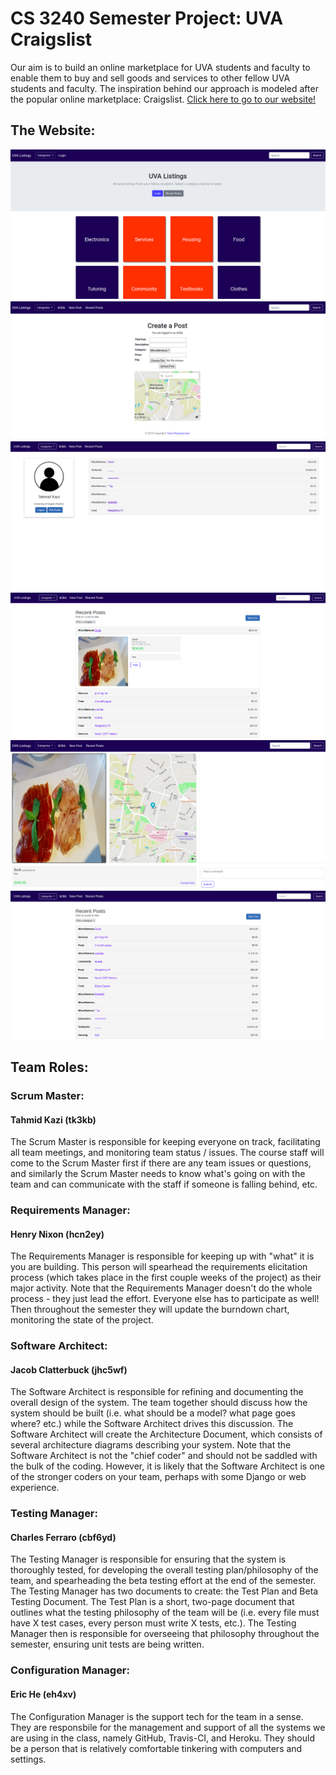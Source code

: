 # CS 3240 Semester Project: UVA Craigslist

Our aim is to build an online marketplace for UVA students and faculty to enable them to buy and sell goods and services to other fellow UVA students and faculty. The inspiration behind our approach is modeled after the popular online marketplace: Craigslist.
[Click here to go to our website!](https://renamelater-craigslist.herokuapp.com/)

## The Website:
![The Homepage](/images/homepage1.png)
![Create Post](/images/create_post1.png)
![Profile Page](/images/profile_page1.png)
![A Post](/images/post1.png)
![Details about the Post you clicked on](/images/post_details1.png)
![List of Recent Posts](/images/recent_posts1.png)


## Team Roles:

### Scrum Master: 
#### Tahmid Kazi (tk3kb)
The Scrum Master is responsible for keeping everyone on track, facilitating all team meetings, and monitoring team status / issues. The course staff will come to the Scrum Master first if there are any team issues or questions, and similarly the Scrum Master needs to know what's going on with the team and can communicate with the staff if someone is falling behind, etc.
### Requirements Manager: 
#### Henry Nixon (hcn2ey)
The Requirements Manager is responsible for keeping up with "what" it is you are building. This person will spearhead the requirements elicitation process (which takes place in the first couple weeks of the project) as their major activity. Note that the Requirements Manager doesn't do the whole process - they just lead the effort. Everyone else has to participate as well! Then throughout the semester they will update the burndown chart, monitoring the state of the project.
### Software Architect: 
#### Jacob Clatterbuck (jhc5wf)
The Software Architect is responsible for refining and documenting the overall design of the system. The team together should discuss how the system should be built (i.e. what should be a model? what page goes where? etc.) while the Software Architect drives this discussion. The Software Architect will create the Architecture Document, which consists of several architecture diagrams describing your system. Note that the Software Architect is not the "chief coder" and should not be saddled with the bulk of the coding. However, it is likely that the Software Architect is one of the stronger coders on your team, perhaps with some Django or web experience.
### Testing Manager: 
#### Charles Ferraro (cbf6yd)
The Testing Manager is responsible for ensuring that the system is thoroughly tested, for developing the overall testing plan/philosophy of the team, and spearheading the beta testing effort at the end of the semester. The Testing Manager has two documents to create: the Test Plan and Beta Testing Document. The Test Plan is a short, two-page document that outlines what the testing philosophy of the team will be (i.e. every file must have X test cases, every person must write X tests, etc.). The Testing Manager then is responsible for overseeing that philosophy throughout the semester, ensuring unit tests are being written.
### Configuration Manager: 
#### Eric He (eh4xv)
The Configuration Manager is the support tech for the team in a sense. They are responsbile for the management and support of all the systems we are using in the class, namely GitHub, Travis-CI, and Heroku. They should be a person that is relatively comfortable tinkering with computers and settings. 
